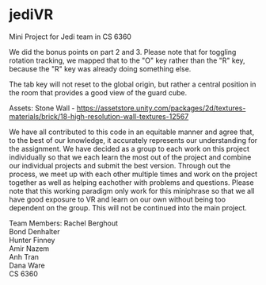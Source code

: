 # jediVR
Mini Project for Jedi team in CS 6360

We did the bonus points on part 2 and 3. Please note that for toggling rotation tracking, we mapped that to the "O" key rather than the "R" key, because the "R" key was already doing something else.

The tab key will not reset to the global origin, but rather a central position in the room that provides a good view of the guard cube.

Assets:
Stone Wall - https://assetstore.unity.com/packages/2d/textures-materials/brick/18-high-resolution-wall-textures-12567

We have all contributed to this code in an equitable manner and agree that, to the best of our knowledge, it accurately represents our understanding for the assignment. We have decided as a group to each work on this project individually so that we each learn the most out of the project and combine our individual projects and submit the best version. Through out the process, we meet up with each other multiple times and work on the project together as well as helping eachother with problems and questions. Please note that this working paradigm only work for this miniphrase so that we all have good exposure to VR and learn on our own without being too dependent on the group. This will not be continued into the main project.

Team Members:
Rachel Berghout\
Bond Denhalter\
Hunter Finney\
Amir Nazem\
Anh Tran\
Dana Ware\
CS 6360



